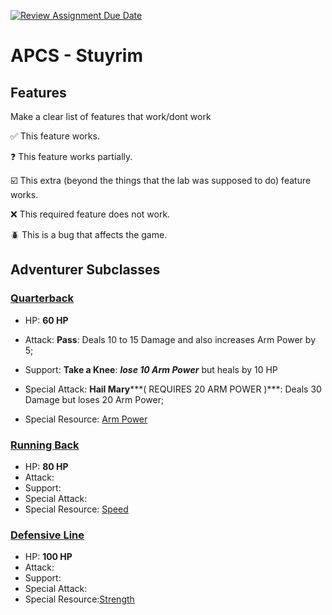 [![Review Assignment Due Date](https://classroom.github.com/assets/deadline-readme-button-22041afd0340ce965d47ae6ef1cefeee28c7c493a6346c4f15d667ab976d596c.svg)](https://classroom.github.com/a/KprAwj1n)
# APCS - Stuyrim

## Features

Make a clear list of features that work/dont work

:white_check_mark: This feature works.

:question: This feature works partially.

:ballot_box_with_check: This extra (beyond the things that the lab was supposed to do) feature works.

:x: This required feature does not work.

:beetle: This is a bug that affects the game.


## Adventurer Subclasses

### <ins>Quarterback</ins>
- HP: **60 HP**
- Attack: **Pass**: Deals 10 to 15 Damage and also increases Arm Power by 5;
- Support: **Take a Knee**: ***lose 10 Arm Power*** but heals by 10 HP

- Special Attack: **Hail Mary*****( REQUIRES 20 ARM POWER )***: Deals 30 Damage but loses 20 Arm Power;
- Special Resource: <ins>Arm Power</ins>
### <ins>Running Back</ins>
- HP: **80 HP**
- Attack:
- Support:
- Special Attack:
- Special Resource: <ins>Speed</ins>
### <ins>Defensive Line</ins>
- HP: **100 HP**
- Attack:
- Support:
- Special Attack:
- Special Resource:<ins>Strength</ins>